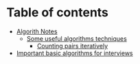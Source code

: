# Table of contents

* [Algorith Notes](README.md)
  * [Some useful algorithms techniques](count\_number\_of\_substrings\_1/some-useful-algorithms-techniques/README.md)
    * [Counting pairs iteratively](<README (1).md>)
* [Important basic algorithms for interviews](important-basic-algorithms-for-interviews.md)
